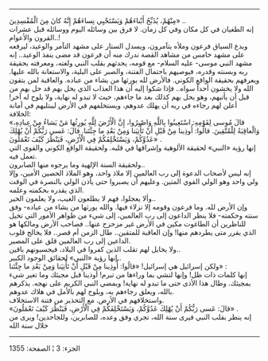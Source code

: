 ------------------------------------------------------------------------

مِنْهُمْ، يُذَبِّحُ أَبْناءَهُمْ وَيَسْتَحْيِي نِساءَهُمْ إِنَّهُ كانَ مِنَ الْمُفْسِدِينَ» ..  
إنه الطغيان في كل مكان وفي كل زمان. لا فرق بين وسائله اليوم ووسائله قبل
عشرات القرون والأعوام..!  
ويدع السياق فرعون وملأه يتآمرون، ويسدل الستار على مشهد التآمر والوعيد،
ليرفعه على مشهد خامس من مشاهد القصة ندرك منه أن فرعون قد مضى ينفذ
الوعيد.. إنه مشهد النبي موسى- عليه السلام- مع قومه، يحدثهم بقلب النبي
ولغته، ومعرفته بحقيقة ربه وبسنته وقدره، فيوصيهم باحتمال الفتنة، والصبر
على البلية، والاستعانة بالله عليها. ويعرفهم بحقيقة الواقع الكوني. فالأرض
لله يورثها من يشاء من عباده. والعاقبة لمن يتقون الله ولا يخشون أحداً
سواه.. فإذا شكوا إليه أن هذا العذاب الذي يحل بهم قد حل بهم من قبل أن
يأتيهم، وهو يحل بهم كذلك بعد ما جاءهم، حيث لا تبدو له نهاية، ولا يلوح له
آخر! أعلن لهم رجاءه في ربه أن يهلك عدوهم، ويستخلفهم في الأرض ليبتليهم في
أمانة الخلافة:  
«قالَ مُوسى لِقَوْمِهِ: اسْتَعِينُوا بِاللَّهِ وَاصْبِرُوا، إِنَّ الْأَرْضَ لِلَّهِ يُورِثُها مَنْ يَشاءُ مِنْ
عِبادِهِ، وَالْعاقِبَةُ لِلْمُتَّقِينَ. قالُوا: أُوذِينا مِنْ قَبْلِ أَنْ تَأْتِيَنا وَمِنْ بَعْدِ ما
جِئْتَنا. قالَ: عَسى رَبُّكُمْ أَنْ يُهْلِكَ عَدُوَّكُمْ، وَيَسْتَخْلِفَكُمْ فِي الْأَرْضِ، فَيَنْظُرَ كَيْفَ
تَعْمَلُونَ» .  
إنها رؤية «النبي» لحقيقة الألوهية وإشراقها في قلبه. ولحقيقة الواقع
الكوني والقوى التي تعمل فيه.  
ولحقيقة السنة الإلهية وما يرجوه منها الصابرون..  
إنه ليس لأصحاب الدعوة إلى رب العالمين إلا ملاذ واحد، وهو الملاذ الحصين
الأمين، وإلا ولي واحد وهو الولي القوي المتين. وعليهم أن يصبروا حتى يأذن
الولي بالنصرة في الوقت الذي يقدره بحكمته وعلمه.  
وألا يعجلوا، فهم لا يطلعون الغيب، ولا يعلمون الخير..  
وإن الأرض لله. وما فرعون وقومه إلا نزلاء فيها. والله يورثها من يشاء من
عباده- وفق سنته وحكمته- فلا ينظر الداعون إلى رب العالمين، إلى شيء من
ظواهر الأمور التي تخيل للناظرين أن الطاغوت مكين في الأرض غير مزحزح
عنها.. فصاحب الأرض ومالكها هو الذي يقرر متى يطردهم منها! وإن العاقبة
للمتقين.. طال الزمن أم قصر.. فلا يخالج قلوب الداعين إلى رب العالمين قلق
على المصير.  
ولا يخايل لهم تقلب الذين كفروا في البلاد، فيحسبونهم باقين..  
إنها رؤية «النبي» لحقائق الوجود الكبير..  
ولكن إسرائيل هي إسرائيل! «قالُوا: أُوذِينا مِنْ قَبْلِ أَنْ تَأْتِيَنا وَمِنْ بَعْدِ ما
جِئْتَنا» :  
إنها كلمات ذات ظل! وإنها لتشي بما وراءها من تبرم! أوذينا قبل مجيئك وما
تغير شيء بمجيئك. وطال هذا الأذى حتى ما تبدو له نهاية! ويمضي النبي الكريم
على نهجه. يذكرهم بالله، ويعلق رجاءهم به، ويلوح لهم بالأمل في هلاك
عدوهم.  
واستخلافهم في الأرض. مع التحذير من فتنة الاستخلاف.  
«قالَ: عَسى رَبُّكُمْ أَنْ يُهْلِكَ عَدُوَّكُمْ، وَيَسْتَخْلِفَكُمْ فِي الْأَرْضِ، فَيَنْظُرَ كَيْفَ تَعْمَلُونَ» .  
إنه ينظر بقلب النبي فيرى سنة الله، تجري وفق وعده، للصابرين، وللجاحدين!
ويرى من خلال سنة الله

------------------------------------------------------------------------

الجزء: 3 ¦ الصفحة: 1355
